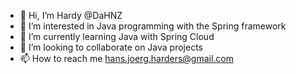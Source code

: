 - 👋 Hi, I’m Hardy @DaHNZ
- 👀 I’m interested in Java programming with the Spring framework
- 🌱 I’m currently learning Java with Spring Cloud
- 💞️ I’m looking to collaborate on Java projects
- 📫 How to reach me hans.joerg.harders@gmail.com

<!---
DaHNZ/DaHNZ is a ✨ special ✨ repository because its `README.md` (this file) appears on your GitHub profile.
You can click the Preview link to take a look at your changes.
--->
